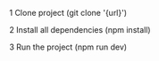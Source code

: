 1 Clone project (git clone '{url}')

2 Install all dependencies (npm install)

3 Run the project (npm run dev)

